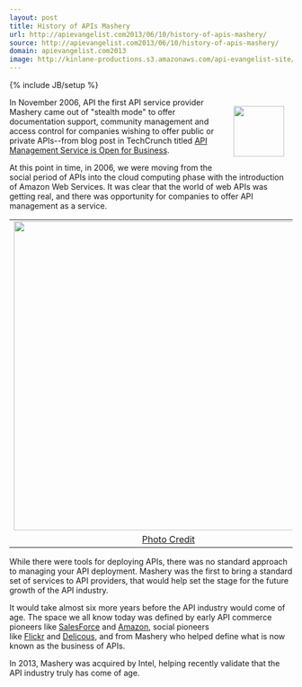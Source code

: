 ```yaml
---
layout: post
title: History of APIs Mashery
url: http://apievangelist.com2013/06/10/history-of-apis-mashery/
source: http://apievangelist.com2013/06/10/history-of-apis-mashery/
domain: apievangelist.com2013
image: http://kinlane-productions.s3.amazonaws.com/api-evangelist-site/blog/mashery-old-logo.png
---
```

{% include JB/setup %}
<p><a href="http://mashery.com/" target="_blank"><img style="padding: 15px;" src="https://s3.amazonaws.com/kinlane-productions/api-evangelist/mashery/mashery-old-logo.png" alt="" width="90" align="right" /></a></p>
<p>In November 2006, API the first API service provider Mashery came out of "stealth mode" to offer documentation support, community management and access control for companies wishing to offer public or private APIs--from blog post in TechCrunch titled&nbsp;<a href="http://techcrunch.com/2006/11/06/mashery-api-management-service-is-open-for-business/">API Management Service is Open for Business</a>.</p>
<p>At this point in time, in 2006, we were moving from the social period of APIs into the cloud computing phase with the introduction of Amazon Web Services. It was clear that the world of web APIs was getting real, and there was opportunity for companies to offer API management as a service.</p>
<table align="center">
<tbody>
<tr>
<td align="center"><a href="http://techcrunch.com/2006/11/06/mashery-api-management-service-is-open-for-business/" target="_blank"><img src="https://s3.amazonaws.com/kinlane-productions/api-evangelist/mashery/history-mashery-api-management.jpg" alt="" width="550" /></a></td>
</tr>
<tr>
<td align="center"><a href="http://techcrunch.com/2006/11/06/mashery-api-management-service-is-open-for-business/" target="_blank">Photo Credit</a></td>
</tr>
</tbody>
</table>
<p>While there were tools for deploying APIs, there was no standard approach to managing your API deployment. Mashery was the first to bring a standard set of services to API providers, that would help set the stage for the future growth of the API industry.</p>
<p>It would take almost six more years before the API industry would come of age. The space we all know today was defined by early API commerce pioneers like&nbsp;<a title="Salesforce" href="/2011/01/28/history-of-apis-salesforce-com/">SalesForce</a>&nbsp;and&nbsp;<a title="Amazon" href="/2011/01/28/history-of-apis-amazon-e-commerce/">Amazon</a>, social pioneers like&nbsp;<a title="Flickr" href="/2011/02/09/history-of-apis-flickr-api/">Flickr</a>&nbsp;and&nbsp;<a href="/2013/06/09/history-of-apis-del-icio-us/">Delicous</a>, and from Mashery who helped define what is now known as the business of APIs.</p>
<p>In 2013, Mashery was acquired by Intel, helping recently validate that the API industry truly has come of age.&nbsp;</p>
